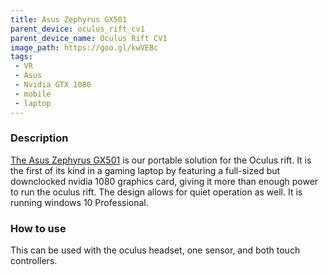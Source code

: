 ```yaml
---
title: Asus Zephyrus GX501
parent_device: oculus_rift_cv1
parent_device_name: Oculus Rift CV1
image_path: https://goo.gl/kwVEBc
tags: 
 - VR
 - Asus
 - Nvidia GTX 1080 
 - mobile
 - laptop
---
```


### Description

[The Asus Zephyrus GX501](https://www.asus.com/us/Laptops/ROG-ZEPHYRUS-GX501/) is our portable solution for the Oculus rift. It is the first of its kind in a gaming laptop by featuring a full-sized but downclocked nvidia 1080 graphics card, giving it more than enough power to run the oculus rift. The design allows for quiet operation as well. It is running windows 10 Professional. 

### How to use

This can be used with the oculus headset, one sensor, and both touch controllers.